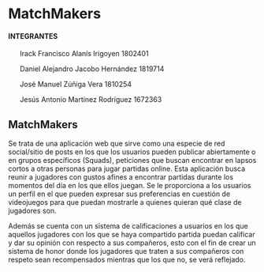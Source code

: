 # MatchMakers

<h4>INTEGRANTES</h4>
<ul>Irack Francisco Alanís Irigoyen     1802401</ul>
<ul>Daniel Alejandro Jacobo Hernández   1819714</ul>
<ul>José Manuel Zúñiga Vera             1810254</ul>
<ul>Jesús Antonio Martínez Rodríguez    1672363</ul>

<h2>MatchMakers</h2>

<p>Se trata de una aplicación web que sirve como una especie de red social/sitio de posts en los que los usuarios pueden publicar abiertamente o en grupos específicos (Squads), peticiones que buscan encontrar en lapsos cortos a otras personas para jugar partidas online.
Esta aplicación busca reunir a jugadores con gustos afines a encontrar partidas durante los momentos del día en los que ellos juegan.
Se le proporciona a los usuarios un perfil en el que pueden expresar sus preferencias en cuestión de videojuegos para que puedan mostrarle a quienes quieran qué clase de jugadores son.</p>

<p>Además se cuenta con un sistema de calificaciones a usuarios en los que aquellos jugadores con los que se haya compartido partida puedan calificar y dar su opinión con respecto a sus compañeros, esto con el fin de crear un sistema de honor donde los jugadores que traten a sus compañeros con respeto sean recompensados mientras que los que no, se verá reflejado.</p>
